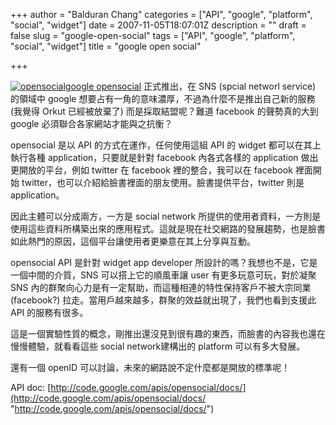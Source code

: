 +++
author = "Balduran Chang"
categories = ["API", "google", "platform", "social", "widget"]
date = 2007-11-05T18:07:01Z
description = ""
draft = false
slug = "google-open-social"
tags = ["API", "google", "platform", "social", "widget"]
title = "google open social"

+++


[![opensocial](http://code.google.com/apis/opensocial/images/opensocial.jpg)google opensocial](http://code.google.com/apis/opensocial/) 正式推出，在 SNS (spcial networl service) 的領域中 google 想要占有一角的意味濃厚，不過為什麼不是推出自己新的服務 (我覺得 Orkut 已經被放棄了) 而是採取結盟呢？難道 facebook 的聲勢真的大到 google 必須聯合各家網站才能與之抗衡？

opensocial 是以 API 的方式在運作，任何使用這組 API 的 widget 都可以在其上執行各種 application，只要就是針對 facebook 內各式各樣的 application 做出更開放的平台，例如 twitter 在 facebook 裡的整合，我可以在 facebook 裡面開始 twitter，也可以介紹給臉書裡面的朋友使用。臉書提供平台，twitter 則是application。

因此主體可以分成兩方，一方是 social network 所提供的使用者資料，一方則是使用這些資料所構築出來的應用程式。這就是現在社交網路的發展趨勢，也是臉書如此熱門的原因，這個平台讓使用者更樂意在其上分享與互動。

opensocial API 是針對 widget app developer 所設計的嗎？我想也不是，它是一個中間的介質，SNS 可以搭上它的順風車讓 user 有更多玩意可玩，對於凝聚 SNS 內的群聚向心力是有一定幫助，而這種相連的特性保持客戶不被大宗同業 (facebook?) 拉走。當用戶越來越多，群聚的效益就出現了，我們也看到支援此 API 的服務有很多。

這是一個實驗性質的概念，剛推出還沒見到很有趣的東西，而臉書的內容我也還在慢慢體驗，就看看這些 social network建構出的 platform 可以有多大發展。

還有一個 openID 可以討論，未來的網路說不定什麼都是開放的標準呢！

API doc: [http://code.google.com/apis/opensocial/docs/](http://code.google.com/apis/opensocial/docs/ "http://code.google.com/apis/opensocial/docs/")

